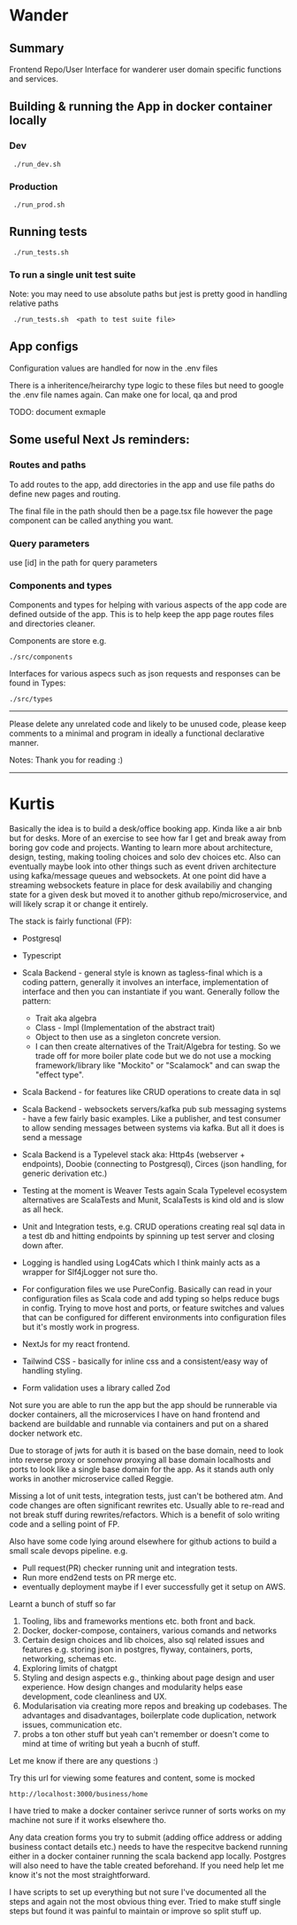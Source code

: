 # Wander

## Summary

Frontend Repo/User Interface for wanderer user domain specific functions and services.


## Building & running the App in docker container locally

### Dev

```
 ./run_dev.sh
```

### Production

```
 ./run_prod.sh
```

## Running tests

```
 ./run_tests.sh 
```

### To run a single unit test suite

Note: you may need to use absolute paths but jest is pretty good in handling relative paths

```
 ./run_tests.sh  <path to test suite file>   
```

## App configs

Configuration values are handled for now in the .env files

There is a inheritence/heirarchy type logic to these files but need to google the .env file names again.
Can make one for local, qa and prod

TODO: document exmaple

## Some useful Next Js reminders:

### Routes and paths

To add routes to the app, add directories in the app and use file paths do define new pages and routing. 

The final file in the path should then be a page.tsx file however the page component can be called anything you want.

### Query parameters

use [id] in the path for query parameters

### Components and types

Components and types for helping with various aspects of the app code are defined outside of the app. This is to help keep the app page routes files and directories cleaner. 

Components are store e.g. 

```
./src/components
```

Interfaces for various aspecs such as json requests and responses can be found in Types:
```
./src/types
```


---

Please delete any unrelated code and likely to be unused code, please keep comments to a minimal and program in ideally a functional declarative manner. 
 

Notes:
Thank you for reading :)

---

# Kurtis 

Basically the idea is to build a desk/office booking app. Kinda like a air bnb but for desks. More of an exercise to see how far I get and break away from boring gov code and projects. Wanting to learn more about architecture, design, testing, making tooling choices and solo dev choices etc. Also can eventually maybe look into other things such as event driven architecture using kafka/message queues and websockets. 
At one point did have a streaming websockets feature in place for desk availabiliy and changing state for a given desk but moved it to another github repo/microservice, and will likely scrap it or change it entirely. 

The stack is fairly functional (FP):

- Postgresql
- Typescript
- Scala Backend - general style is known as tagless-final which is a coding pattern, generally it involves an interface, implementation of interface and then you can instantiate if you want. Generally follow the pattern:
    - Trait aka algebra
    - Class - Impl (Implementation of the abstract trait)
    - Object to then use as a singleton concrete version.
    - I can then create alternatives of the Trait/Algebra for testing. So we trade off for more boiler plate code but we do not use a mocking framework/library like "Mockito" or "Scalamock" and can swap the "effect type".  

- Scala Backend - for features like CRUD operations to create data in sql
- Scala Backend - websockets servers/kafka pub sub messaging systems - have a few fairly basic examples. Like a publisher, and test consumer to allow sending messages between systems via kafka. But all it does is send a message
- Scala Backend is a Typelevel stack aka: Http4s (webserver + endpoints), Doobie (connecting to Postgresql), Circes (json handling, for generic derivation etc.)
- Testing at the moment is Weaver Tests again Scala Typelevel ecosystem alternatives are ScalaTests and Munit, ScalaTests is kind old and is slow as all heck.
- Unit and Integration tests, e.g. CRUD operations creating real sql data in a test db and hitting endpoints by spinning up test server and closing down after.
- Logging is handled using Log4Cats which I think mainly acts as a wrapper for Slf4jLogger not sure tho.
- For configuration files we use PureConfig. Basically can read in your configuration files as Scala code and add typing so helps reduce bugs in config. Trying to move host and ports, or feature switches and values that can be configured for different environments into configuration files but it's mostly work in progress.

- NextJs for my react frontend. 
- Tailwind CSS - basically for inline css and a consistent/easy way of handling styling. 
- Form validation uses a library called Zod 


Not sure you are able to run the app but the app should be runnerable via docker containers, all the microservices I have on hand frontend and backend are buildable and runnable via containers and put on a shared docker network etc. 

Due to storage of jwts for auth it is based on the base domain, need to look into reverse proxy or somehow proxying all base domain localhosts and ports to look like a single base domain for the app. As it stands auth only works in another microservice called Reggie.

Missing a lot of unit tests, integration tests, just can't be bothered atm. And code changes are often significant rewrites etc. 
Usually able to re-read and not break stuff during rewrites/refactors. Which is a benefit of solo writing code and a selling point of FP. 

Also have some code lying around elsewhere for github actions to build a small scale devops pipeline. 
e.g.
 - Pull request(PR) checker running unit and integration tests.
 - Run more end2end tests on PR merge etc. 
 - eventually deployment maybe if I ever successfully get it setup on AWS. 


 Learnt a bunch of stuff so far

  1. Tooling, libs and frameworks mentions etc. both front and back.
  2. Docker, docker-compose, containers, various comands and networks
  3. Certain design choices and lib choices, also sql related issues and features e.g. storing json in postgres, flyway, containers, ports, networking, schemas etc. 
  4. Exploring limits of chatgpt
  5. Styling and design aspects e.g., thinking about page design and user experience. How design changes and modularity helps ease development, code cleanliness and UX.
  6. Modularisation via creating more repos and breaking up codebases. The advantages and disadvantages, boilerplate code duplication, network issues, communication    etc. 
  7. probs a ton other stuff but yeah can't remember or doesn't come to mind at time of writing but yeah a bucnh of stuff.

Let me know if there are any questions :) 

Try this url for viewing some features and content, some is mocked 
```
http://localhost:3000/business/home 
```

I have tried to make a docker container serivce runner of sorts works on my machine not sure if it works elsewhere tho. 

Any data creation forms you try to submit (adding office address or adding business contact details etc.) needs to have the respecitve backend running either in a docker container running the scala backend app locally. Postgres will also need to have the table created beforehand. If you need help let me know it's not the most straightforward. 

I have scripts to set up everything but not sure I've documented all the steps and again not the most obvious thing ever. Tried to make stuff single steps but found it was painful to maintain or improve so split stuff up. 

